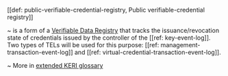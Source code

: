[[def: public-verifiable-credential-registry, Public verifiable-credential registry]]

~ is a form of a [Verifiable Data Registry](https://github.com/trustoverip/toip/wiki/credential-registry) that tracks the issuance/revocation state of credentials issued by the controller of the [[ref: key-event-log]]. Two types of TELs will be used for this purpose: [[ref: management-transaction-event-log]] and [[ref: virtual-credential-transaction-event-log]].

~ More in <a href="https://weboftrust.github.io/WOT-terms/docs/glossary/public-verifiable-credential-registry">extended KERI glossary</a>
